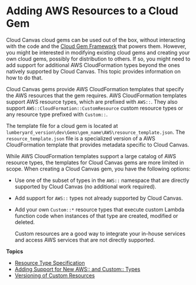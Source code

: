 # Adding AWS Resources to a Cloud Gem<a name="cloud-canvas-cgf-adding-aws-resources"></a>

Cloud Canvas cloud gems can be used out of the box, without interacting with the code and the [Cloud Gem Framework](cloud-canvas-cloud-gem-framework-intro.md) that powers them\. However, you might be interested in modifying existing cloud gems and creating your own cloud gems, possibly for distribution to others\. If so, you might need to add support for additional AWS CloudFormation types beyond the ones natively supported by Cloud Canvas\. This topic provides information on how to do that\.

Cloud Canvas gems provide AWS CloudFormation templates that specify the AWS resources that the gem requires\. AWS CloudFormation templates support AWS resource types, which are prefixed with `AWS::`\. They also support `AWS::CloudFormation::CustomResource` custom resource types or any resource type prefixed with `Custom::`\.

The template file for a cloud gem is located at `lumberyard_version\dev\Gems\gem_name\AWS\resource_template.json`\. The `resource_template.json` file is a specialized version of a AWS CloudFormation template that provides metadata specific to Cloud Canvas\.

While AWS CloudFormation templates support a large catalog of AWS resource types, the templates for Cloud Canvas gems are more limited in scope\. When creating a Cloud Canvas gem, you have the following options:
+ Use one of the subset of types in the `AWS::` namespace that are directly supported by Cloud Canvas \(no additional work required\)\.
+ Add support for `AWS::` types not already supported by Cloud Canvas\. 
+ Add your own `Custom::*` resource types that execute custom Lambda function code when instances of that type are created, modified or deleted\. 

  Custom resources are a good way to integrate your in\-house services and access AWS services that are not directly supported\.

**Topics**
+ [Resource Type Specification](cloud-canvas-cgf-adding-aws-resources-resource-type-specification.md)
+ [Adding Support for New AWS:: and Custom:: Types](cloud-canvas-cgf-adding-aws-resources-adding-support-for-new-aws-and-custom-types.md)
+ [Versioning of Custom Resources](cloud-canvas-cgf-adding-aws-resources-versioning.md)